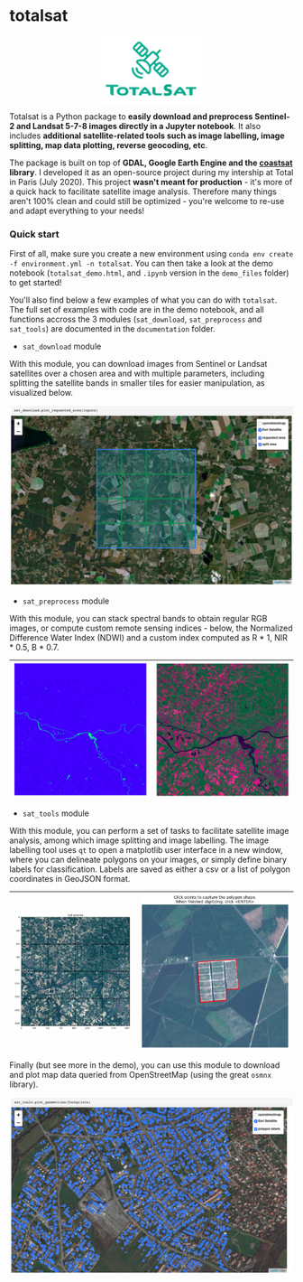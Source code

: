 # totalsat

<center><img align="center" src="demo_files/logo.png" height="120" alt="logo"></center>

Totalsat is a Python package to **easily download and preprocess Sentinel-2 and Landsat 5-7-8 images directly in a Jupyter notebook**. It also includes **additional satellite-related tools such as image labelling, image splitting, map data plotting, reverse geocoding, etc**.

The package is built on top of **GDAL, Google Earth Engine and the [coastsat](https://github.com/kvos/CoastSat) library**. I developed it as an open-source project during my intership at Total in Paris (July 2020). This project **wasn't meant for production** - it's more of a quick hack to facilitate satellite image analysis. Therefore many things aren't 100% clean and could still be optimized - you're welcome to re-use and adapt everything to your needs!

### Quick start

First of all, make sure you create a new environment using `conda env create -f environment.yml -n totalsat`. You can then take a look at the demo notebook (`totalsat_demo.html`, and `.ipynb` version in the `demo_files` folder) to get started!

You'll also find below a few examples of what you can do with `totalsat`. The full set of examples with code are in the demo notebook, and all functions accross the 3 modules (`sat_download`, `sat_preprocess` and `sat_tools`) are documented in the `documentation` folder.

* `sat_download` module

With this module, you can download images from Sentinel or Landsat satellites over a chosen area and with multiple parameters, including splitting the satellite bands in smaller tiles for easier manipulation, as visualized below.

![download_demo](demo_files/download_demo.png)

* `sat_preprocess` module

With this module, you can stack spectral bands to obtain regular RGB images, or compute custom remote sensing indices - below, the Normalized Difference Water Index (NDWI) and a custom index computed as R * 1, NIR * 0.5, B * 0.7.

| ![NDWI_demo](demo_files/NDWI_demo.png) | ![custom_index_demo](demo_files/custom_index_demo.png) |
| ------------- | ------------- |

* `sat_tools` module

With this module, you can perform a set of tasks to facilitate satellite image analysis, among which image splitting and image labelling. The image labelling tool uses `qt` to open a matplotlib user interface in a new window, where you can delineate polygons on your images, or simply define binary labels for classification. Labels are saved as either a csv or a list of polygon coordinates in GeoJSON format.

| ![split_image_demo](demo_files/split_image_demo.png) | ![labelizer_demo](demo_files/labelizer_demo.png) |
| ------------- | ------------- |

Finally (but see more in the demo), you can use this module to download and plot map data queried from OpenStreetMap (using the great `osmnx` library).

![OSM_demo](demo_files/OSM_demo.png)

